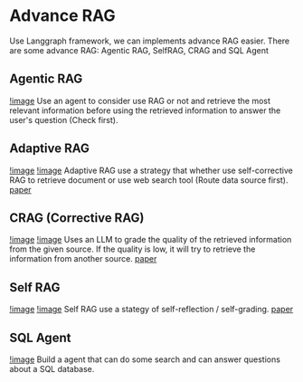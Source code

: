 # Advance RAG 
Use Langgraph framework, we can implements advance RAG easier. There are some advance RAG: Agentic RAG, SelfRAG, CRAG and SQL Agent



## Agentic RAG
[!image](https://github.com/ganoliz/AdvanceRAG/blob/main/images/AgenticRAG_workflow.png)
Use an agent to consider use RAG or not and retrieve the most relevant information before using the retrieved information to answer the user's question (Check first).

## Adaptive RAG
[!image](https://github.com/ganoliz/AdvanceRAG/blob/main/images/AdaptvieRAG_architecture.png)
[!image](https://github.com/ganoliz/AdvanceRAG/blob/main/images/AdaptiveRAG_workflow.png)
Adaptive RAG use a strategy that whether use self-corrective RAG to retrieve document or use web search tool (Route data source first). [paper](https://arxiv.org/abs/2403.14403)

## CRAG (Corrective RAG)
[!image](https://github.com/ganoliz/AdvanceRAG/blob/main/images/CorrectiveRAG_architecture.png)
[!image](https://github.com/ganoliz/AdvanceRAG/blob/main/images/CorrectiveRAG_workflow.png)
Uses an LLM to grade the quality of the retrieved information from the given source. If the quality is low, it will try to retrieve the information from another source. [paper](https://arxiv.org/pdf/2401.15884.pdf)
## Self RAG
[!image](https://github.com/ganoliz/AdvanceRAG/blob/main/images/SelfRAG_architecture.png)
[!image](https://github.com/ganoliz/AdvanceRAG/blob/main/images/SelfRAG_workflow.png)
Self RAG use a stategy of self-reflection / self-grading. [paper](https://arxiv.org/abs/2310.11511)

## SQL Agent
[!image](https://github.com/ganoliz/AdvanceRAG/blob/main/images/SQLAgent_workflow.png)
Build a agent that can do some search and can answer questions about a SQL database.
